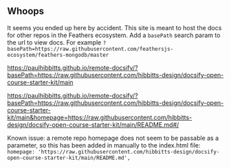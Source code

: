 ## Whoops

It seems you ended up here by accident. This site is meant to host the docs for other repos in the Feathers ecosystem. Add a `basePath` search param to the url to view docs. For example `?basePath=https://raw.githubusercontent.com/feathersjs-ecosystem/feathers-mongodb/master`

https://paulhibbitts.github.io/remote-docsify/?basePath=https://raw.githubusercontent.com/hibbitts-design/docsify-open-course-starter-kit/main

https://paulhibbitts.github.io/remote-docsify/?basePath=https://raw.githubusercontent.com/hibbitts-design/docsify-open-course-starter-kit/main&homepage=https://raw.githubusercontent.com/hibbitts-design/docsify-open-course-starter-kit/main/README.md#/

Known issue: a remote repo homepage does not seem to be passable as a parameter, so this has been added in manually to the index.html file: `homepage: 'https://raw.githubusercontent.com/hibbitts-design/docsify-open-course-starter-kit/main/README.md',`
